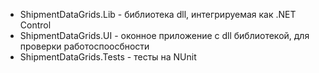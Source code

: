 * ShipmentDataGrids.Lib - библиотека dll, интегрируемая как .NET Control
* ShipmentDataGrids.UI - оконное приложение с dll библиотекой, для проверки работоспоосбности
* ShipmentDataGrids.Tests - тесты на NUnit
